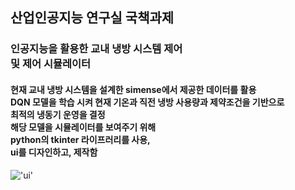 <h2>산업인공지능 연구실 국책과제</h2>
<h3>
인공지능을 활용한 교내 냉방 시스템 제어<br>
및 제어 시뮬레이터<br>
</h3>
<h4>
현재 교내 냉방 시스템을 설계한 simense에서 제공한 데이터를 활용<br>
DQN 모델을 학습 시켜 현재 기온과 직전 냉방 사용량과 제약조건을 기반으로<br>
최적의 냉동기 운영을 결정<br>
해당 모델을 시뮬레이터를 보여주기 위해<br>
python의 tkinter 라이프러리를 사용,<br>
ui를 디자인하고, 제작함
</h4>

!['ui'](sample/video1438827884.gif)